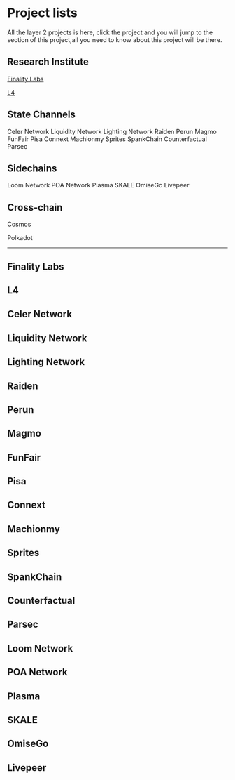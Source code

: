 # Project lists
All the layer 2 projects is here, click the project and you will jump to the section of this project,all you need to know about this project will be there.

## Research Institute
 [Finality Labs](https://github.com/Awesome-Layer-2/Project#finality-labs)
 
 [L4](https://github.com/Awesome-Layer-2/Project#l4)


## State Channels
 Celer Network
 Liquidity Network
 Lighting Network
 Raiden
 Perun
 Magmo
 FunFair
 Pisa
 Connext
 Machionmy
 Sprites
 SpankChain
 Counterfactual
 Parsec



## Sidechains
 Loom Network
 POA Network
 Plasma
 SKALE
 OmiseGo
 Livepeer

 

## Cross-chain
Cosmos

Polkadot

***

## Finality Labs
## L4
## Celer Network
## Liquidity Network
## Lighting Network
## Raiden
## Perun
## Magmo
## FunFair
## Pisa
## Connext
## Machionmy
## Sprites
## SpankChain
## Counterfactual
## Parsec
## Loom Network
## POA Network
## Plasma
## SKALE
## OmiseGo
## Livepeer






